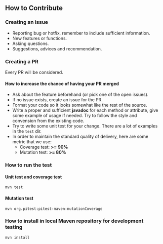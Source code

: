 ## How to Contribute


### Creating an issue
* Reporting bug or hotfix, remember to include sufficient information.
* New features or functions.
* Asking questions.
* Suggestions, advices and recommendation.


### Creating a PR
Every PR will be considered.


#### How to increase the chance of having your PR merged

* Ask about the feature beforehand (or pick one of the open issues).
* If no issue exists, create an issue for the PR.
* Format your code so it looks somewhat like the rest of the source.
* Write a proper and sufficient __javadoc__ for each method or attribute, give some example of usage if needed. Try to follow the style and convension from the existing code.
* Try to write some unit test for your change. There are a lot of examples in the `test` dir.
* In order to maintain the standard quality of delivery, here are some metric that we use:
	* Coverage test: __>= 90%__
	* Mutation test: __>= 80%__


### How to run the test

#### Unit test and coverage test

```console
mvn test
```

#### Mutation test

```console
mvn org.pitest:pitest-maven:mutationCoverage
```

### How to install in local Maven repository for development testing

```console
mvn install
```
